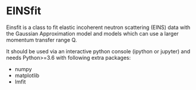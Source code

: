 # EINSfit
Einsfit is a class to fit elastic incoherent neutron scattering (EINS) data with the Gaussian Approximation model and models which can use a larger momentum transfer range Q.

It should be used via an interactive python console (ipython or jupyter) and needs Python>=3.6 with following extra packages:

  - numpy
  - matplotlib
  - lmfit
